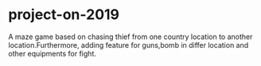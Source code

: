 # project-on-2019

A maze game based on chasing thief from one country location to another location.Furthermore, adding feature for guns,bomb in differ location and other equipments for fight.
